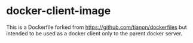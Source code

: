docker-client-image
===================

This is a Dockerfile forked from https://github.com/tianon/dockerfiles but
intended to be used as a docker client only to the parent docker server.
